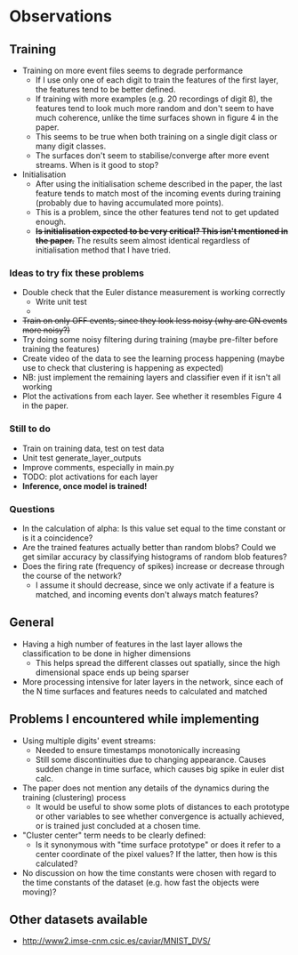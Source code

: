 # Observations

## Training

* Training on more event files seems to degrade performance
    * If I use only one of each digit to train the features of the first layer, the features tend to be better defined.
    * If training with more examples (e.g. 20 recordings of digit 8), the features tend to look much more random and don't seem to have much coherence, unlike the time surfaces shown in figure 4 in the paper.
    * This seems to be true when both training on a single digit class or many digit classes.
    * The surfaces don't seem to stabilise/converge after more event streams. When is it good to stop?
* Initialisation
    * After using the initialisation scheme described in the paper, the last feature tends to match most of the incoming events during training (probably due to having accumulated more points).
    * This is a problem, since the other features tend not to get updated enough.
    * ~~**Is initialisation expected to be very critical? This isn't mentioned in the paper.**~~ The results seem almost identical regardless of initialisation method that I have tried.

### Ideas to try fix these problems

* Double check that the Euler distance measurement is working correctly
    * Write unit test
    *
* ~~Train on only OFF events, since they look less noisy (why are ON events more noisy?)~~
* Try doing some noisy filtering during training (maybe pre-filter before training the features)
* Create video of the data to see the learning process happening (maybe use to check that clustering is happening as expected)
* NB: just implement the remaining layers and classifier even if it isn't all working
* Plot the activations from each layer. See whether it resembles Figure 4 in the paper.

### Still to do

* Train on training data, test on test data
* Unit test generate_layer_outputs
* Improve comments, especially in main.py
* TODO: plot activations for each layer
* **Inference, once model is trained!**

### Questions

* In the calculation of alpha: Is this value set equal to the time constant or is it a coincidence?
* Are the trained features actually better than random blobs? Could we get similar accuracy by classifying histograms of random blob features?
* Does the firing rate (frequency of spikes) increase or decrease through the course of the network?
    * I assume it should decrease, since we only activate if a feature is matched, and incoming events don't always match features?


## General

* Having a high number of features in the last layer allows the classification to be done in higher dimensions
    * This helps spread the different classes out spatially, since the high dimensional space ends up being sparser
* More processing intensive for later layers in the network, since each of the N time surfaces and features needs to calculated and matched


## Problems I encountered while implementing

* Using multiple digits' event streams:
    * Needed to ensure timestamps monotonically increasing
    * Still some discontinuities due to changing appearance. Causes sudden change in time surface, which causes big spike in euler dist calc.
* The paper does not mention any details of the dynamics during the training (clustering) process
    * It would be useful to show some plots of distances to each prototype or other variables to see whether convergence is actually achieved, or is trained just concluded at a chosen time.
* "Cluster center" term needs to be clearly defined:
    * Is it synonymous with "time surface prototype" or does it refer to a center coordinate of the pixel values? If the latter, then how is this calculated? 
* No discussion on how the time constants were chosen with regard to the time constants of the dataset (e.g. how fast the objects were moving)?


## Other datasets available

* http://www2.imse-cnm.csic.es/caviar/MNIST_DVS/